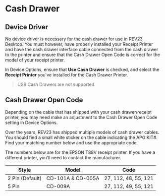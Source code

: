 # Cash Drawer

## Device Driver
No device driver is necessary for the cash drawer for use in REV23 Desktop. You must however, have properly installed your Receipt Printer and have the cash drawer interface cable connected from the cash drawer to the printer and ensure that the Cash Drawer Open Code is correct for the model of your receipt printer.

In Device Options, ensure that **Use Cash Drawer** is checked, and select the **Receipt Printer** you've installed for the Cash Drawer Printer.

> USB Cash Drawers are not supported.

## Cash Drawer Open Code

Depending on the cable that has shipped with your cash drawer/receipt printer, you may need make an adjustment to the Cash Drawer Open Code setting in Device Options. 

Over the years, REV23 has shipped multiple models of cash drawer cables. You should find a small white sticker on the cable indicating the APG KIT#. Find your matching number below and use the appropriate code.

The numbers below are for the EPSON T88V receipt printer. If you have a different printer, you'll need to contact the manufacturer.

| Style | Model | Code |
| --- | --- | --- |
| 2 Pin (Default) | CD-101A & CD-005A | 27, 112, 48, 55, 121
| 5 Pin | CD-009A | 27, 112, 49, 55, 121
